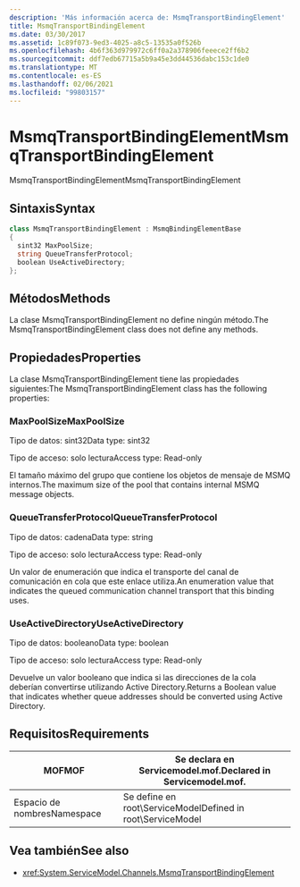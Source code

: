 ```yaml
---
description: 'Más información acerca de: MsmqTransportBindingElement'
title: MsmqTransportBindingElement
ms.date: 03/30/2017
ms.assetid: 1c89f073-9ed3-4025-a8c5-13535a0f526b
ms.openlocfilehash: 4b6f363d979972c6ff0a2a378906feeece2ff6b2
ms.sourcegitcommit: ddf7edb67715a5b9a45e3dd44536dabc153c1de0
ms.translationtype: MT
ms.contentlocale: es-ES
ms.lasthandoff: 02/06/2021
ms.locfileid: "99803157"
---
```

# <a name="msmqtransportbindingelement"></a><span data-ttu-id="eca67-103">MsmqTransportBindingElement</span><span class="sxs-lookup"><span data-stu-id="eca67-103">MsmqTransportBindingElement</span></span>

<span data-ttu-id="eca67-104">MsmqTransportBindingElement</span><span class="sxs-lookup"><span data-stu-id="eca67-104">MsmqTransportBindingElement</span></span>  
  
## <a name="syntax"></a><span data-ttu-id="eca67-105">Sintaxis</span><span class="sxs-lookup"><span data-stu-id="eca67-105">Syntax</span></span>  
  
```csharp
class MsmqTransportBindingElement : MsmqBindingElementBase  
{  
  sint32 MaxPoolSize;  
  string QueueTransferProtocol;  
  boolean UseActiveDirectory;  
};  
```  
  
## <a name="methods"></a><span data-ttu-id="eca67-106">Métodos</span><span class="sxs-lookup"><span data-stu-id="eca67-106">Methods</span></span>  

 <span data-ttu-id="eca67-107">La clase MsmqTransportBindingElement no define ningún método.</span><span class="sxs-lookup"><span data-stu-id="eca67-107">The MsmqTransportBindingElement class does not define any methods.</span></span>  
  
## <a name="properties"></a><span data-ttu-id="eca67-108">Propiedades</span><span class="sxs-lookup"><span data-stu-id="eca67-108">Properties</span></span>  

 <span data-ttu-id="eca67-109">La clase MsmqTransportBindingElement tiene las propiedades siguientes:</span><span class="sxs-lookup"><span data-stu-id="eca67-109">The MsmqTransportBindingElement class has the following properties:</span></span>  
  
### <a name="maxpoolsize"></a><span data-ttu-id="eca67-110">MaxPoolSize</span><span class="sxs-lookup"><span data-stu-id="eca67-110">MaxPoolSize</span></span>  

 <span data-ttu-id="eca67-111">Tipo de datos: sint32</span><span class="sxs-lookup"><span data-stu-id="eca67-111">Data type: sint32</span></span>  
  
 <span data-ttu-id="eca67-112">Tipo de acceso: solo lectura</span><span class="sxs-lookup"><span data-stu-id="eca67-112">Access type: Read-only</span></span>  
  
 <span data-ttu-id="eca67-113">El tamaño máximo del grupo que contiene los objetos de mensaje de MSMQ internos.</span><span class="sxs-lookup"><span data-stu-id="eca67-113">The maximum size of the pool that contains internal MSMQ message objects.</span></span>  
  
### <a name="queuetransferprotocol"></a><span data-ttu-id="eca67-114">QueueTransferProtocol</span><span class="sxs-lookup"><span data-stu-id="eca67-114">QueueTransferProtocol</span></span>  

 <span data-ttu-id="eca67-115">Tipo de datos: cadena</span><span class="sxs-lookup"><span data-stu-id="eca67-115">Data type: string</span></span>  
  
 <span data-ttu-id="eca67-116">Tipo de acceso: solo lectura</span><span class="sxs-lookup"><span data-stu-id="eca67-116">Access type: Read-only</span></span>  
  
 <span data-ttu-id="eca67-117">Un valor de enumeración que indica el transporte del canal de comunicación en cola que este enlace utiliza.</span><span class="sxs-lookup"><span data-stu-id="eca67-117">An enumeration value that indicates the queued communication channel transport that this binding uses.</span></span>  
  
### <a name="useactivedirectory"></a><span data-ttu-id="eca67-118">UseActiveDirectory</span><span class="sxs-lookup"><span data-stu-id="eca67-118">UseActiveDirectory</span></span>  

 <span data-ttu-id="eca67-119">Tipo de datos: booleano</span><span class="sxs-lookup"><span data-stu-id="eca67-119">Data type: boolean</span></span>  
  
 <span data-ttu-id="eca67-120">Tipo de acceso: solo lectura</span><span class="sxs-lookup"><span data-stu-id="eca67-120">Access type: Read-only</span></span>  
  
 <span data-ttu-id="eca67-121">Devuelve un valor booleano que indica si las direcciones de la cola deberían convertirse utilizando Active Directory.</span><span class="sxs-lookup"><span data-stu-id="eca67-121">Returns a Boolean value that indicates whether queue addresses should be converted using Active Directory.</span></span>  
  
## <a name="requirements"></a><span data-ttu-id="eca67-122">Requisitos</span><span class="sxs-lookup"><span data-stu-id="eca67-122">Requirements</span></span>  
  
|<span data-ttu-id="eca67-123">MOF</span><span class="sxs-lookup"><span data-stu-id="eca67-123">MOF</span></span>|<span data-ttu-id="eca67-124">Se declara en Servicemodel.mof.</span><span class="sxs-lookup"><span data-stu-id="eca67-124">Declared in Servicemodel.mof.</span></span>|  
|---------|-----------------------------------|  
|<span data-ttu-id="eca67-125">Espacio de nombres</span><span class="sxs-lookup"><span data-stu-id="eca67-125">Namespace</span></span>|<span data-ttu-id="eca67-126">Se define en root\ServiceModel</span><span class="sxs-lookup"><span data-stu-id="eca67-126">Defined in root\ServiceModel</span></span>|  
  
## <a name="see-also"></a><span data-ttu-id="eca67-127">Vea también</span><span class="sxs-lookup"><span data-stu-id="eca67-127">See also</span></span>

- <xref:System.ServiceModel.Channels.MsmqTransportBindingElement>
